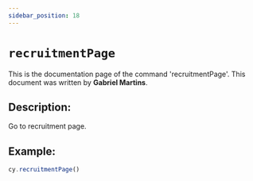 ```yaml
---
sidebar_position: 18
---
```


# `recruitmentPage`

This is the documentation page of the command 'recruitmentPage'. This document was written by **Gabriel Martins**.

## Description:

Go to recruitment page.

## Example:

```js
cy.recruitmentPage()
```